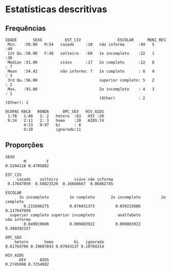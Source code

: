 # Estatísticas descritivas

## Frequências
    IDADE       SEXO          EST_CIV                ESCOLAR      MUNI_RES
     Min.   :50.00   M:54   casado     :18   não informa      :49   5      :49
     1st Qu.:50.00   F:48   solteiro   :60   1o incompleto    :22   1      :38
     Median :51.00          viúvo      :17   2o completo      :12   8      : 7
     Mean   :54.42          não informa: 7   1o completo      : 8   9      : 3
     3rd Qu.:56.00                           superior completo: 5   2      : 2
     Max.   :93.00                           2o incompleto    : 4   3      : 1
                                             (Other)          : 2   (Other): 2

	OCUPAC RACA   RENDA      OPC_SEX   HIV_AIDS
     1:78   1:48   1: 2   hetero  :63   HIV :28
     9:24   2:11   2: 3   homo    :20   AIDS:74
            4:33   9:97   bi      : 8
            9:10          ignorado:11


## Proporções

    SEXO
            M         F
    0.5294118 0.4705882

    EST_CIV
         casado    solteiro       viúvo não informa
     0.17647059  0.58823529  0.16666667  0.06862745

    ESCOLAR
          1o incompleto         1o completo       2o incompleto         2o completo
            0.215686275         0.078431373         0.039215686         0.117647059
      superior completo superior incompleto          analfabeto         não informa
            0.049019608         0.009803922         0.009803922         0.480392157

    OPC_SEX
        hetero       homo         bi   ignorado
    0.61764706 0.19607843 0.07843137 0.10784314

    HIV_AIDS
          HIV      AIDS
    0.2745098 0.7254902
